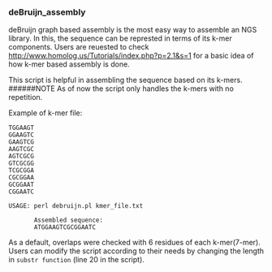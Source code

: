### deBruijn_assembly

deBruijn graph based assembly is the most easy way to assemble an NGS library. In this, the sequence can be 
represted in terms of its k-mer components. Users are reuested to check http://www.homolog.us/Tutorials/index.php?p=2.1&s=1
for a basic idea of how k-mer based assembly is done.

This script is helpful in assembling the sequence based on its k-mers. 
######NOTE 
As of now the script only handles the k-mers with no repetition. 

Example of k-mer file:
```ATGGAAG
TGGAAGT
GGAAGTC
GAAGTCG
AAGTCGC
AGTCGCG
GTCGCGG
TCGCGGA
CGCGGAA
GCGGAAT
CGGAATC

USAGE: perl debruijn.pl kmer_file.txt
       
       Assembled sequence: 
       ATGGAAGTCGCGGAATC
```
As a default, overlaps were checked with 6 residues of each k-mer(7-mer). Users can modify the script according 
to their needs by changing the length in ```substr function``` (line 20 in the script).
